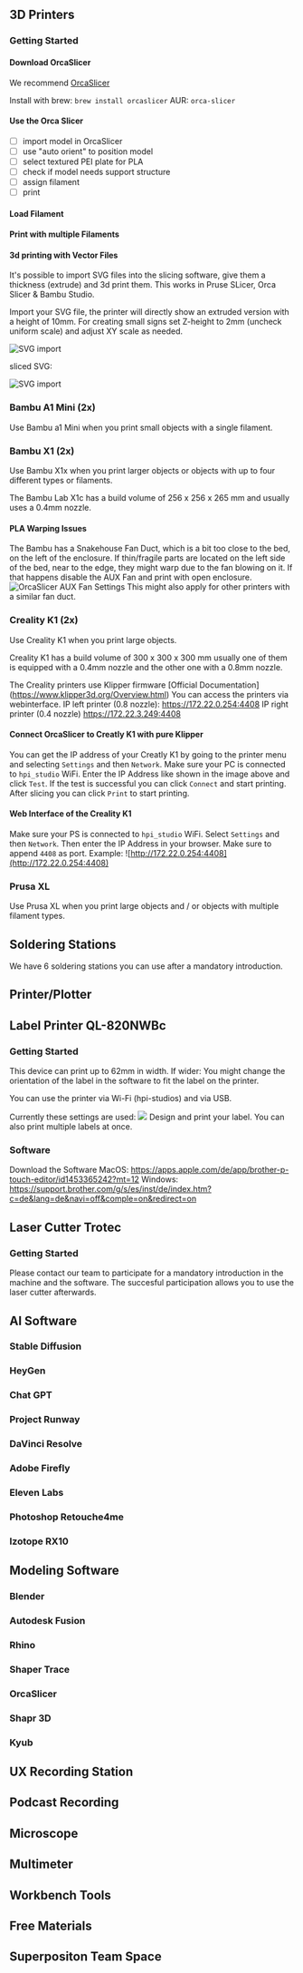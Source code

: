 ## 3D Printers

### Getting Started

#### Download OrcaSlicer
We recommend [OrcaSlicer](https://github.com/SoftFever/OrcaSlicer)

Install with brew: `brew install orcaslicer`
AUR: `orca-slicer`

#### Use the Orca Slicer
- [ ] import model in OrcaSlicer
- [ ] use "auto orient" to position model
- [ ] select textured PEI plate for PLA
- [ ] check if model needs support structure
- [ ] assign filament
- [ ] print

#### Load Filament

#### Print with multiple Filaments

#### 3d printing with Vector Files
It's possible to import SVG files into the slicing software, give them a thickness (extrude) and 3d print them.
This works in Pruse SLicer, Orca Slicer & Bambu Studio.

Import your SVG file, the printer will directly show an extruded version with a height of 10mm.
For creating small signs set Z-height to 2mm (uncheck uniform scale) and adjust XY scale as needed.

![SVG import](../Prototyping/img/svg_orca.png)

sliced SVG:

![SVG import](../Prototyping/img/sliced_svg.png)

### Bambu A1 Mini (2x)

Use Bambu a1 Mini when you print small objects with a single filament.

### Bambu X1 (2x)

Use Bambu X1x when you print larger objects or objects with up to four different types or filaments.

The Bambu Lab X1c has a build volume of 256 x 256 x 265 mm and usually uses a 0.4mm nozzle.

#### PLA Warping Issues

The Bambu has a Snakehouse Fan Duct, which is a bit too close to the bed, on the left of the enclosure. If thin/fragile parts are located on the left side of the bed, near to the edge, they might warp due to the fan blowing on it. If that happens disable the AUX Fan and print with open enclosure. ![OrcaSlicer AUX Fan Settings](../3D_Printing/img/auxfan-orca.png)
This might also apply for other printers with a similar fan duct.

### Creality K1 (2x)

Use Creality K1 when you print large objects.

Creality K1 has a build volume of 300 x 300 x 300 mm usually one of them is equipped with a 0.4mm nozzle and the other one with a 0.8mm nozzle.

The Creality printers use Klipper firmware [Official Documentation] (https://www.klipper3d.org/Overview.html)
You can access the printers via webinterface.
IP left printer (0.8 nozzle): https://172.22.0.254:4408 
IP right printer (0.4 nozzle) https://172.22.3.249:4408

#### Connect OrcaSlicer to Creatly K1 with pure Klipper

You can get the IP address of your Creatly K1 by going to the printer menu and selecting `Settings` and then `Network`.
Make sure your PC is connected to `hpi_studio` WiFi.
Enter the IP Address like shown in the image above and click `Test`. If the test is successful you can click `Connect` and start printing. After slicing you can click `Print` to start printing.

#### Web Interface of the Creality K1
Make sure your PS is connected to `hpi_studio` WiFi.
Select `Settings` and then `Network`. Then enter the IP Address in your browser. Make sure to append `4408` as port. Example: ![http://172.22.0.254:4408](http://172.22.0.254:4408)

### Prusa XL

Use Prusa XL when you print large objects and / or objects with multiple filament types.

## Soldering Stations

We have 6 soldering stations you can use after a mandatory introduction.

## Printer/Plotter

## Label Printer QL-820NWBc

### Getting Started
This device can print up to 62mm in width. If wider: You might change the orientation of the label in the software to fit the label on the printer.

You can use the printer via Wi-Fi (hpi-studios) and via USB.

Currently these settings are used:
![](../Label_Printer/img/settings.png)
Design and print your label. You can also print multiple labels at once.

### Software
Download the Software
MacOS: https://apps.apple.com/de/app/brother-p-touch-editor/id1453365242?mt=12
Windows: https://support.brother.com/g/s/es/inst/de/index.htm?c=de&lang=de&navi=off&comple=on&redirect=on

## Laser Cutter Trotec

### Getting Started

Please contact our team to participate for a mandatory introduction in the machine and the software. The succesful participation allows you to use the laser cutter afterwards.

## AI Software

### Stable Diffusion

### HeyGen

### Chat GPT

### Project Runway

### DaVinci Resolve

### Adobe Firefly

### Eleven Labs

### Photoshop Retouche4me

### Izotope RX10

## Modeling Software

### Blender

### Autodesk Fusion

### Rhino

### Shaper Trace

### OrcaSlicer

### Shapr 3D

### Kyub

## UX Recording Station

## Podcast Recording

## Microscope

## Multimeter

## Workbench Tools

## Free Materials

## Superpositon Team Space